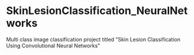 # SkinLesionClassification_NeuralNetworks
Multi class image classification project titled "Skin Lesion Classification Using Convolutional Neural Networks"
